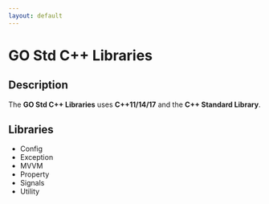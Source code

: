 ```yaml
---
layout: default
---
```


# GO Std C++ Libraries

## Description

The **GO Std C++ Libraries** uses **C++11/14/17** and the **C++ Standard Library**.

## Libraries

* Config
* Exception
* MVVM
* Property
* Signals
* Utility
